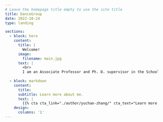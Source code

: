 ```yaml
---
# Leave the homepage title empty to use the site title
title: DanceGroup
date: 2022-10-24
type: landing

sections:
  - block: hero
    content:
      title: |
        Welcome!
      image:
        filename: main.jpg
      text: |
        <br>
        I am an Associate Professor and Ph. D. supervisor in the School of Computer Science at Beijing University of Posts and Telecommunications. I am the Director of Network and  Software Communication Center, CS, BUPT, the Director of Academic Committee in Joint Laboratory of BUPT and Chuangcache, and I am also a Committee Member of China Computer Federation Block Chain Technical Committee and Internet Technical Committee, a senior member in China Institute of Communications. 
        
  - block: markdown
    content:
      title:
      subtitle: Learn more about me.
      text: |
        {{% cta cta_link="./author/yuchao-zhang/" cta_text="Learn more about me. →" %}}
    design:
      columns: '1'
---
```

